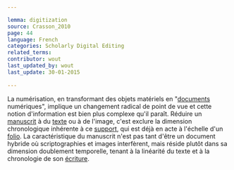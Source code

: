 ```yaml
---

lemma: digitization
source: Crasson_2010
page: 44 
language: French
categories: Scholarly Digital Editing
related_terms: 
contributor: wout
last_updated_by: wout
last_update: 30-01-2015
        
---
```


La numérisation, en transformant des objets matériels en "[documents](document.html) numériques", implique un changement radical de point de vue et cette notion d'information est bien plus complexe qu'il paraît. Réduire un [manuscrit](manuscript.html) à du [texte](text.html) ou à de l'image, c'est exclure la dimension chronologique inhérente à ce [support](textCarrier.html), qui est déjà en acte à l'échelle d'un [folio](folio.html). La caractéristique du manuscrit n'est pas tant d'être un document hybride où scriptographies et images interfèrent, mais réside plutôt dans sa dimension doublement temporelle, tenant à la linéarité du texte et à la chronologie de son [écriture](writingProcess.html).

